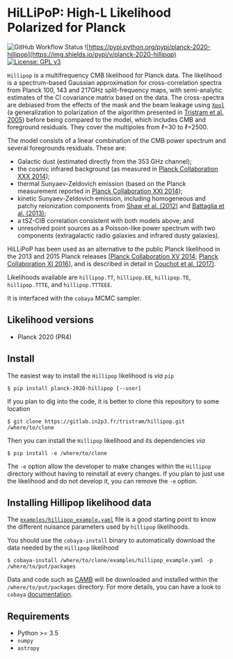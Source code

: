 HiLLiPoP: High-L Likelihood Polarized for Planck
================================================

![GitHub Workflow Status](https://img.shields.io/github/workflow/status/planck-npipe/hillipop/Unit%20test)
![https://pypi.python.org/pypi/planck-2020-hillipop](https://img.shields.io/pypi/v/planck-2020-hillipop)
[![License: GPL v3](https://img.shields.io/badge/License-GPLv3-blue.svg)](https://www.gnu.org/licenses/gpl-3.0)


``Hillipop`` is a multifrequency CMB likelihood for Planck data. The likelihood is a spectrum-based
Gaussian approximation for cross-correlation spectra from Planck 100, 143 and 217GHz split-frequency
maps, with semi-analytic estimates of the Cl covariance matrix based on the data. The cross-spectra
are debiased from the effects of the mask and the beam leakage using
[``Xpol``](https://gitlab.in2p3.fr/tristram/Xpol) (a generalization to polarization of the algorithm
presented in [Tristram et al. 2005](https://arxiv.org/abs/astro-ph/0405575)) before being compared
to the model, which includes CMB and foreground residuals. They cover the multipoles from &ell;=30
to &ell;=2500.

The model consists of a linear combination of the CMB power spectrum and several foregrounds
residuals. These are:
- Galactic dust (estimated directly from the 353 GHz channel);
- the cosmic infrared background (as measured in [Planck Collaboration XXX
  2014](https://arxiv.org/abs/1309.0382));
- thermal Sunyaev-Zeldovich emission (based on the Planck measurement reported in [Planck
  Collaboration XXI 2014](https://arxiv.org/abs/1303.5081));
- kinetic Sunyaev-Zeldovich emission, including homogeneous and patchy reionization components from
  [Shaw et al. (2012)](https://arxiv.org/abs/1109.0553) and [Battaglia et
  al. (2013)](https://arxiv.org/abs/1211.2832);
- a tSZ-CIB correlation consistent with both models above; and
- unresolved point sources as a Poisson-like power spectrum with two components (extragalactic radio
  galaxies and infrared dusty galaxies).

HiLLiPoP has been used as an alternative to the public Planck likelihood in the 2013 and 2015 Planck
releases [[Planck Collaboration XV 2014](https://arxiv.org/abs/1303.5075); [Planck Collaboration XI
2016](https://arxiv.org/abs/1507.02704)], and is described in detail in [Couchot et
al. (2017)](https://arxiv.org/abs/1609.09730).

Likelihoods available are ``hillipop.TT``, ``hillipop.EE``, ``hillipop.TE``, ``hillipop.TTTE``, and
``hillipop.TTTEEE``.

It is interfaced with the ``cobaya`` MCMC sampler.

Likelihood versions
-------------------

<!-- * Planck 2018 (PR3) -->
* Planck 2020 (PR4)

Install
-------
The easiest way to install the `Hillipop` likelihood is *via* `pip`

```shell
$ pip install planck-2020-hillipop [--user]
```

If you plan to dig into the code, it is better to clone this repository to some location

```shell
$ git clone https://gitlab.in2p3.fr/tristram/hillipop.git /where/to/clone
```

Then you can install the `Hillipop` likelihood and its dependencies *via*

```shell
$ pip install -e /where/to/clone
```

The ``-e`` option allow the developer to make changes within the `Hillipop` directory without having
to reinstall at every changes. If you plan to just use the likelihood and do not develop it, you can
remove the ``-e`` option.

Installing Hillipop likelihood data
-----------------------------------

The [`examples/hillipop_example.yaml`](examples/hillipop_example.yaml) file is a good starting point to
know the different nuisance parameters used by `hillipop` likelihoods.

You should use the `cobaya-install` binary to automatically download the data needed by the
`Hillipop` likelihood

```shell
$ cobaya-install /where/to/clone/examples/hillipop_example.yaml -p /where/to/put/packages
```

Data and code such as [CAMB](https://github.com/cmbant/CAMB) will be downloaded and installed within
the ``/where/to/put/packages`` directory. For more details, you can have a look to `cobaya`
[documentation](https://cobaya.readthedocs.io/en/latest/installation_cosmo.html).

Requirements
------------
* Python >= 3.5
* `numpy`
* `astropy`
